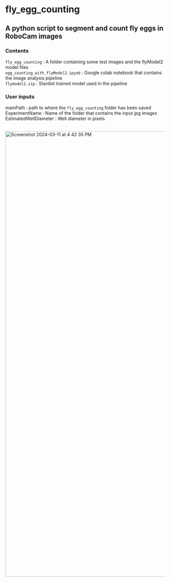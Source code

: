 # fly_egg_counting

## A python script to segment and count fly eggs in RoboCam images

### Contents
`fly_egg_counting` : A folder containing some test images and the flyModel2 model files <br>
`egg_counting_with_flyModel2.ipynb` : Google colab notebook that contains the image analysis pipeline <br>
`flymodel2.zip` : Stardist trained model used in the pipeline

### User inputs

mainPath : path to where the `fly_egg_counting` folder has been saved <br>
ExperimentName : Name of the folder that contains the input jpg images <br>
EstimatedWellDiameter : Well diameter in pixels <br><br>

<img width="1398" alt="Screenshot 2024-03-11 at 4 42 35 PM" src="https://github.com/okeashwini/fly_egg_counting/assets/26334605/1055911b-5033-45b1-bbe4-86c1e1226021">
